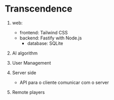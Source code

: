 # Transcendence

1. web:
   - frontend: Tailwind CSS
   - backend: Fastify with Node.js
      - database: SQLite

2. AI algorithm

4. User Management

6. Server side
   - API para o cliente comunicar com o server

5. Remote players
